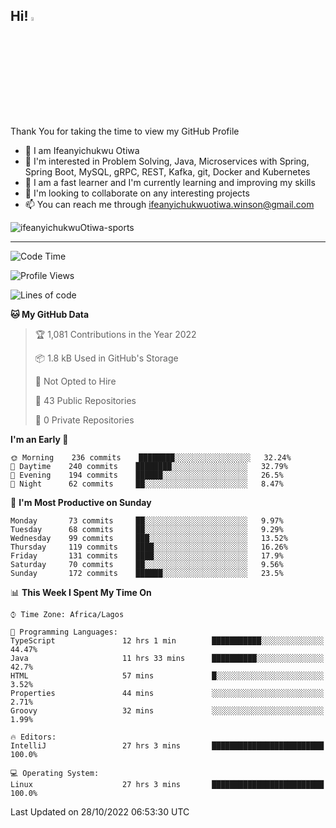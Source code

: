 <!-- BLOG-POST-LIST:START --><!-- BLOG-POST-LIST:END -->

## Hi! <img src="https://media.giphy.com/media/hvRJCLFzcasrR4ia7z/giphy.gif" width="4%"> 

Thank You for taking the time to view my GitHub Profile

- 👋 I am Ifeanyichukwu Otiwa
- 👀 I'm interested in Problem Solving, Java, Microservices with Spring, Spring Boot, MySQL, gRPC, REST, Kafka, git, Docker and Kubernetes
- 🌱 I am a fast learner and I'm currently learning and improving my skills
- 💞️ I'm looking to collaborate on any interesting projects
- 📫 You can reach me through ifeanyichukwuotiwa.winson@gmail.com

<p align="left" marginTop="10px"> <img src="https://komarev.com/ghpvc/?username=ifeanyichukwuOtiwa-sports&label=Profile%20views&color=0e75b6&style=for-the-badge" alt="ifeanyichukwuOtiwa-sports" /> </p>

***

<!--START_SECTION:waka-->
![Code Time](http://img.shields.io/badge/Code%20Time-767%20hrs%2048%20mins-blue)

![Profile Views](http://img.shields.io/badge/Profile%20Views-86-blue)

![Lines of code](https://img.shields.io/badge/From%20Hello%20World%20I%27ve%20Written-42%20Thousand%20lines%20of%20code-blue)

**🐱 My GitHub Data** 

> 🏆 1,081 Contributions in the Year 2022
 > 
> 📦 1.8 kB Used in GitHub's Storage 
 > 
> 🚫 Not Opted to Hire
 > 
> 📜 43 Public Repositories 
 > 
> 🔑 0 Private Repositories  
 > 
**I'm an Early 🐤** 

```text
🌞 Morning    236 commits    ████████░░░░░░░░░░░░░░░░░   32.24% 
🌆 Daytime    240 commits    ████████░░░░░░░░░░░░░░░░░   32.79% 
🌃 Evening    194 commits    ██████░░░░░░░░░░░░░░░░░░░   26.5% 
🌙 Night      62 commits     ██░░░░░░░░░░░░░░░░░░░░░░░   8.47%

```
📅 **I'm Most Productive on Sunday** 

```text
Monday       73 commits     ██░░░░░░░░░░░░░░░░░░░░░░░   9.97% 
Tuesday      68 commits     ██░░░░░░░░░░░░░░░░░░░░░░░   9.29% 
Wednesday    99 commits     ███░░░░░░░░░░░░░░░░░░░░░░   13.52% 
Thursday     119 commits    ████░░░░░░░░░░░░░░░░░░░░░   16.26% 
Friday       131 commits    ████░░░░░░░░░░░░░░░░░░░░░   17.9% 
Saturday     70 commits     ██░░░░░░░░░░░░░░░░░░░░░░░   9.56% 
Sunday       172 commits    ██████░░░░░░░░░░░░░░░░░░░   23.5%

```


📊 **This Week I Spent My Time On** 

```text
⌚︎ Time Zone: Africa/Lagos

💬 Programming Languages: 
TypeScript               12 hrs 1 min        ███████████░░░░░░░░░░░░░░   44.47% 
Java                     11 hrs 33 mins      ██████████░░░░░░░░░░░░░░░   42.7% 
HTML                     57 mins             █░░░░░░░░░░░░░░░░░░░░░░░░   3.52% 
Properties               44 mins             ░░░░░░░░░░░░░░░░░░░░░░░░░   2.71% 
Groovy                   32 mins             ░░░░░░░░░░░░░░░░░░░░░░░░░   1.99%

🔥 Editors: 
IntelliJ                 27 hrs 3 mins       █████████████████████████   100.0%

💻 Operating System: 
Linux                    27 hrs 3 mins       █████████████████████████   100.0%

```


 Last Updated on 28/10/2022 06:53:30 UTC
<!--END_SECTION:waka-->

<!--
<p align="center">
![trophy](https://github-profile-trophy.vercel.app/?username=ifeanyichukwuOtiwa-sports&theme=onedark) (https://github.com/ryo-ma/github-profile-trophy)
</p>
-->

<!---
ifeanyi-otiwa/ifeanyi-otiwa is a ✨ special ✨ repository because its `README.md` (this file) appears on your GitHub profile.
You can click the Preview link to take a look at your changes.
--->
